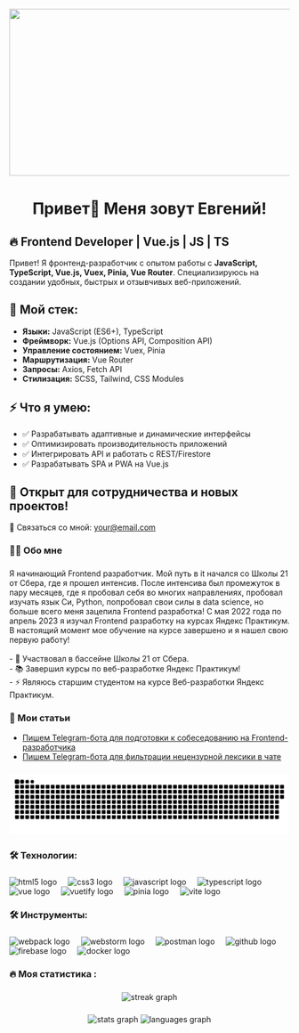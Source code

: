 <br clear="both">

<div align="center">
  <img height="300" width="600" src="https://user-images.githubusercontent.com/74038190/225813708-98b745f2-7d22-48cf-9150-083f1b00d6c9.gif"  />
</div>

###

<h1 align="center">Привет👋 Меня зовут Евгений!</h1>

###

<section>
  <h1>🔥 Frontend Developer | Vue.js | JS | TS</h1>
  <p>Привет! Я фронтенд-разработчик с опытом работы с <strong>JavaScript, TypeScript, Vue.js, Vuex, Pinia, Vue Router</strong>. Специализируюсь на создании удобных, быстрых и отзывчивых веб-приложений.</p>
  
  <h2>📌 Мой стек:</h2>
  <ul>
    <li><strong>Языки:</strong> JavaScript (ES6+), TypeScript</li>
    <li><strong>Фреймворк:</strong> Vue.js (Options API, Composition API)</li>
    <li><strong>Управление состоянием:</strong> Vuex, Pinia</li>
    <li><strong>Маршрутизация:</strong> Vue Router</li>
    <li><strong>Запросы:</strong> Axios, Fetch API</li>
    <li><strong>Стилизация:</strong> SCSS, Tailwind, CSS Modules</li>
  </ul>

  <h2>⚡ Что я умею:</h2>
  <ul>
    <li>✅ Разрабатывать адаптивные и динамические интерфейсы</li>
    <li>✅ Оптимизировать производительность приложений</li>
    <li>✅ Интегрировать API и работать с REST/Firestore</li>
    <li>✅ Разрабатывать SPA и PWA на Vue.js</li>
  </ul>

  <h2>🚀 Открыт для сотрудничества и новых проектов!</h2>
  
  <p>📩 Связаться со мной: <a href="mailto:your@email.com">your@email.com</a></p>
</section>

###

<h3 align="left">👩‍💻  Обо мне</h3>

###

<p align="left">Я начинающий Frontend разработчик. Мой путь в it начался со Школы 21 от Сбера, где я прошел интенсив. После интенсива был промежуток в пару месяцев, где я пробовал себя во многих направлениях, пробовал изучать язык Си, Python, попробовал свои силы в data science, но больше всего меня зацепила Frontend разработка! С мая 2022 года по апрель 2023 я изучал Frontend разработку на курсах Яндекс Практикум. В настоящий момент мое обучение на курсе завершено и я нашел свою первую работу!<br><br>- 🔭 Участвовал в бассейне Школы 21 от Сбера.<br>- 📚 Завершил курсы по веб-разработке Яндекс Практикум!<br>- ⚡ Являюсь старшим студентом на курсе Веб-разработки Яндекс Практикум.</p>

###
<h3 align="left">📕 Мои статьи</h3>

- [Пишем Telegram-бота для подготовки к собеседованию на Frontend-разработчика](https://proglib.io/p/pishem-telegram-bota-dlya-podgotovki-k-sobesedovaniyu-na-frontend-razrabotchika-2024-05-29)
- [Пишем Telegram-бота для фильтрации нецензурной лексики в чате](https://proglib.io/p/pishem-telegram-bota-dlya-filtracii-necenzurnoy-leksiki-v-chate-2024-07-15)

###

<p align="center">
 <img width="600" src="github-snake.svg" alt="snake"/>
</p>

###

<h3 align="left">🛠 Технологии:</h3>

###

<div align="left">
  <img src="https://cdn.jsdelivr.net/gh/devicons/devicon/icons/html5/html5-original.svg" height="40" alt="html5 logo"  />
  <img width="12" />
  <img src="https://cdn.jsdelivr.net/gh/devicons/devicon/icons/css3/css3-original.svg" height="40" alt="css3 logo"  />
  <img width="12" />
  <img src="https://cdn.jsdelivr.net/gh/devicons/devicon/icons/javascript/javascript-original.svg" height="40" alt="javascript logo"  />
  <img width="12" />
  <img src="https://skillicons.dev/icons?i=ts" height="40" alt="typescript logo"  />
  <img width="12" />
  <img src="https://skillicons.dev/icons?i=vue" height="40" alt="vue logo"  />
  <img width="12" />
  <img src="https://skillicons.dev/icons?i=vuetify" height="40" alt="vuetify logo"  />
  <img width="12" />
  <img src="https://skillicons.dev/icons?i=pinia" height="40" alt="pinia logo"  />
  <img width="12" />
  <img src="https://skillicons.dev/icons?i=vite" height="40" alt="vite logo"  />
  <img width="12" />

</div>

###

<h3 align="left">🛠 Инструменты:</h3>

###

<div align="left">
  <img src="https://cdn.simpleicons.org/webpack/8DD6F9" height="40" alt="webpack logo"  />
   <img width="12" />
  <img src="https://skillicons.dev/icons?i=webstorm" height="40" alt="webstorm logo"  />
  <img width="12" />
  <img src="https://skillicons.dev/icons?i=postman" height="40" alt="postman logo"  />
  <img width="12" />
  <img src="https://skillicons.dev/icons?i=github" height="40" alt="github logo"  />
  <img width="12" />
  <img src="https://skillicons.dev/icons?i=firebase" height="40" alt="firebase logo"  />
  <img width="12" />
  <img src="https://skillicons.dev/icons?i=docker" height="40" alt="docker logo"  />
  <img width="12" />
</div>

###

<h3 align="left">🔥   Моя статистика :</h3>

###

<div align="center">
  <img src="https://streak-stats.demolab.com?user=filimonovalexey&locale=en&mode=daily&theme=dark&hide_border=false&border_radius=5&order=3" height="220" alt="streak graph"  />
</div>

###

<div align="center">
  <img src="https://github-readme-stats.vercel.app/api?username=eugene-south-88&hide_title=false&hide_rank=false&show_icons=true&include_all_commits=true&count_private=true&disable_animations=false&theme=dracula&locale=en&hide_border=false&order=1" height="150" alt="stats graph"  />
  <img src="https://github-readme-stats.vercel.app/api/top-langs?username=eugene-south-88&locale=en&hide_title=false&layout=compact&card_width=320&langs_count=5&theme=dracula&hide_border=false&order=2" height="150" alt="languages graph"  />
</div>

###

